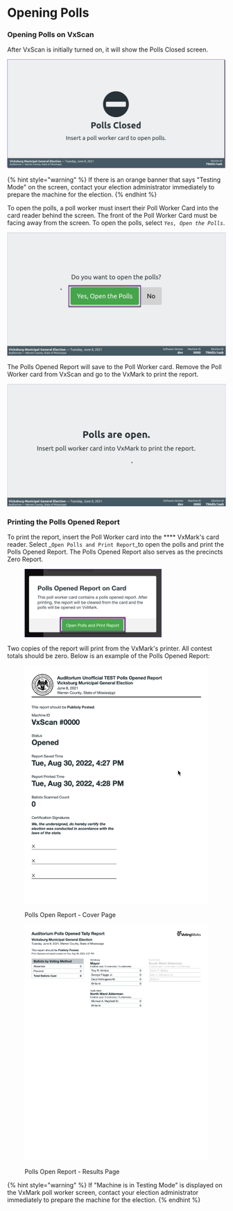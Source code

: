 # Opening Polls

### Opening Polls on VxScan

After VxScan is initially turned on, it will show the Polls Closed screen.

![](<../../.gitbook/assets/image (180).png>)

{% hint style="warning" %}
If there is an orange banner that says "Testing Mode" on the screen, contact your election administrator immediately to prepare the machine for the election.
{% endhint %}

To open the polls, a poll worker must insert their Poll Worker Card into the card reader behind the screen. The front of the Poll Worker Card must be facing away from the screen. To open the polls, select _`Yes, Open the Polls`_.

![](<../../.gitbook/assets/image (219) (1).png>)

The Polls Opened Report will save to the Poll Worker card.  Remove the Poll Worker card from VxScan and go to the VxMark to print the report.

![](<../../.gitbook/assets/image (104).png>)

### Printing the Polls Opened  Report

To print the report, insert the Poll Worker card into the **** VxMark's card reader. Select _`Open Polls and Print Report`_to open the polls and print the Polls Opened Report.  The Polls Opened  Report also serves as the precincts Zero Report.

<figure><img src="../../.gitbook/assets/image (73).png" alt=""><figcaption></figcaption></figure>

Two copies of the report will print from the VxMark's printer. All contest totals should be zero. Below is an example of the Polls Opened Report:

<div>

<figure><img src="../../.gitbook/assets/opened polls report page 1 (1).png" alt=""><figcaption><p>Polls Open Report - Cover Page</p></figcaption></figure>

 

<figure><img src="../../.gitbook/assets/opened polls report page 2 (2).png" alt=""><figcaption><p>Polls Open Report - Results Page</p></figcaption></figure>

</div>



{% hint style="warning" %}
If "Machine is in Testing Mode" is displayed on the VxMark poll worker screen, contact your election administrator immediately to prepare the machine for the election.&#x20;
{% endhint %}
